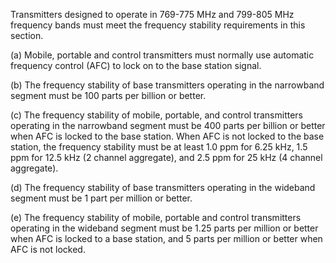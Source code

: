 Transmitters designed to operate in 769-775 MHz and 799-805 MHz frequency bands must meet the frequency stability requirements in this section.

(a) Mobile, portable and control transmitters must normally use automatic frequency control (AFC) to lock on to the base station signal.

(b) The frequency stability of base transmitters operating in the narrowband segment must be 100 parts per billion or better.

(c) The frequency stability of mobile, portable, and control transmitters operating in the narrowband segment must be 400 parts per billion or better when AFC is locked to the base station. When AFC is not locked to the base station, the frequency stability must be at least 1.0 ppm for 6.25 kHz, 1.5 ppm for 12.5 kHz (2 channel aggregate), and 2.5 ppm for 25 kHz (4 channel aggregate).

(d) The frequency stability of base transmitters operating in the wideband segment must be 1 part per million or better.

(e) The frequency stability of mobile, portable and control transmitters operating in the wideband segment must be 1.25 parts per million or better when AFC is locked to a base station, and 5 parts per million or better when AFC is not locked.

